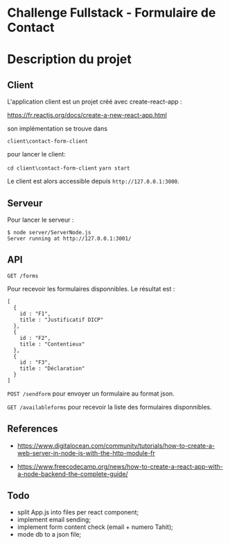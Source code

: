 # Challenge Fullstack - Formulaire de Contact

# Description du projet


## Client

L'application client est un projet créé avec create-react-app :

https://fr.reactjs.org/docs/create-a-new-react-app.html

son implémentation se trouve dans 

``client\contact-form-client``

pour lancer le client:

``cd client\contact-form-client``
``yarn start`` 

Le client est alors accessible depuis ``http://127.0.0.1:3000``.

## Serveur

Pour lancer le serveur :

```
$ node server/ServerNode.js 
Server running at http://127.0.0.1:3001/
```

## API 

``GET /forms`` 

Pour recevoir les formulaires disponnibles.
Le résultat est :

```
[
  {
    id : "F1",
    title : "Justificatif DICP"  
  },
  {
    id : "F2",
    title : "Contentieux"
  },
  {
    id : "F3",
    title : "Déclaration"
  }
]

```

``POST /sendform`` pour envoyer un formulaire au format json.

``GET /availableforms`` pour recevoir la liste des formulaires disponnibles.

## References 

* https://www.digitalocean.com/community/tutorials/how-to-create-a-web-server-in-node-js-with-the-http-module-fr

* https://www.freecodecamp.org/news/how-to-create-a-react-app-with-a-node-backend-the-complete-guide/


## Todo 

- split App.js into files per react component;
- implement email sending;
- implement form content check (email + numero Tahit);
- mode db to a json file;
